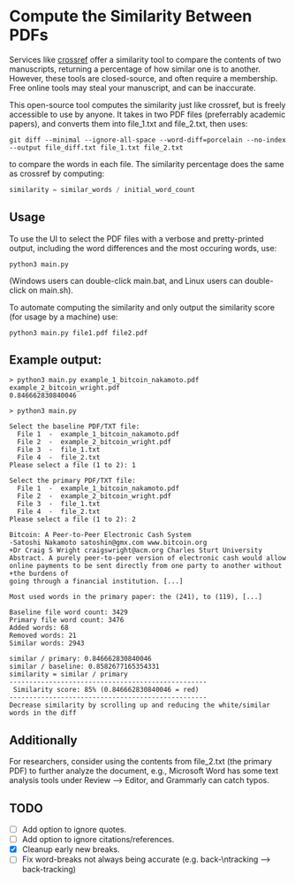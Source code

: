 # Compute the Similarity Between PDFs
Services like [crossref](https://www.crossref.org/services/similarity-check/) offer a similarity tool to compare the contents of two manuscripts, returning a percentage of how similar one is to another. However, these tools are closed-source, and often require a membership. Free online tools may steal your manuscript, and can be inaccurate.

This open-source tool computes the similarity just like crossref, but is freely accessible to use by anyone. It takes in two PDF files (preferrably academic papers), and converts them into file_1.txt and file_2.txt, then uses:

```console
git diff --minimal --ignore-all-space --word-diff=porcelain --no-index --output file_diff.txt file_1.txt file_2.txt
```

to compare the words in each file. The similarity percentage does the same as crossref by computing:

```python
similarity = similar_words / initial_word_count
```

## Usage
To use the UI to select the PDF files with a verbose and pretty-printed output, including the word differences and the most occuring words, use:
```console
python3 main.py
```
(Windows users can double-click main.bat, and Linux users can double-click on main.sh).

To automate computing the similarity and only output the similarity score (for usage by a machine) use:
```console
python3 main.py file1.pdf file2.pdf
```

## Example output:
```
> python3 main.py example_1_bitcoin_nakamoto.pdf example_2_bitcoin_wright.pdf
0.846662830840046

> python3 main.py

Select the baseline PDF/TXT file:
  File 1  -  example_1_bitcoin_nakamoto.pdf
  File 2  -  example_2_bitcoin_wright.pdf
  File 3  -  file_1.txt
  File 4  -  file_2.txt
Please select a file (1 to 2): 1

Select the primary PDF/TXT file:
  File 1  -  example_1_bitcoin_nakamoto.pdf
  File 2  -  example_2_bitcoin_wright.pdf
  File 3  -  file_1.txt
  File 4  -  file_2.txt
Please select a file (1 to 2): 2

Bitcoin: A Peer-to-Peer Electronic Cash System
-Satoshi Nakamoto satoshin@gmx.com www.bitcoin.org
+Dr Craig S Wright craigswright@acm.org Charles Sturt University
Abstract. A purely peer-to-peer version of electronic cash would allow online payments to be sent directly from one party to another without
+the burdens of
going through a financial institution. [...]

Most used words in the primary paper: the (241), to (119), [...]

Baseline file word count: 3429
Primary file word count: 3476
Added words: 68
Removed words: 21
Similar words: 2943

similar / primary: 0.846662830840046
similar / baseline: 0.8582677165354331
similarity = similar / primary
--------------------------------------------------
 Similarity score: 85% (0.846662830840046 = red) 
--------------------------------------------------
Decrease similarity by scrolling up and reducing the white/similar words in the diff
```

## Additionally
For researchers, consider using the contents from file_2.txt (the primary PDF) to further analyze the document, e.g., Microsoft Word has some text analysis tools under Review --> Editor, and Grammarly can catch typos.

## TODO
- [ ] Add option to ignore quotes.
- [ ] Add option to ignore citations/references.
- [x] Cleanup early new breaks.
- [ ] Fix word-breaks not always being accurate (e.g. back-\ntracking --> back-tracking)
